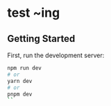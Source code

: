 # test ~ing


## Getting Started

First, run the development server:

```bash
npm run dev
# or
yarn dev
# or
pnpm dev
``
```
